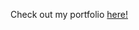 Check out my portfolio <a href="https://leahuynh01.github.io/portfolio/">here!</a> 

<!-- # Data Science Portfolio

I currently develop data science projects focusing on solving business problem. My approach for each project includes understanding business problems, analyzing data, extracting insights, and implementing solutions then updating the solution with the newest technology!

Check my portfolio for a deep dive into my work! 👀

---

<style>
  .project-container {
    display: flex;
    flex-wrap: wrap;
    justify-content: center;
  }
  .project-card {
    width: 350px;
    overflow: hidden;
    margin: 15px;
    box-shadow: 0px 4px 6px rgba(0, 0, 0, 0.1);
    text-align: left;
  }
  .project-card img {
    width: 100%;
    height: auto;
  }
  .project-card h3 a {
    text-decoration: none;
    color: #333;
    padding: 10px;
  }
  .project-card p {
    padding: 10px;
  }
</style>

<div class="project-container">
  
  <div class="project-card">
    <img src="https://miro.medium.com/v2/resize:fit:1400/1*u4EBes6Muu2fy7iM8igMug.jpeg" alt="Project 1 Image">
    <h3><a href="https://github.com/yourusername/project1">🖥 Project name</a></h3>
    <p>📅 Jan 20, 2020</p>
    <p>Description within 2 to 3 sentences</p>
  </div>

  <div class="project-card">
    <img src="https://s3-ap-south-1.amazonaws.com/static.awfis.com/wp-content/uploads/2017/07/07184649/ProjectManagement.jpg" alt="Project 2 Image">
    <h3><a href="https://github.com/yourusername/project2"> 🖥 Project name</a></h3>
    <p>📅 Dec 10, 2019</p>
    <p>Description within 2 to 3 sentences</p>
  </div>

  <div class="project-card">
    <img src="https://projectspivot.com/wp-content/uploads/2023/06/Project-Initiation-How-to-Start-a-Project.png" alt="Project 3 Image">
    <h3><a href="https://github.com/yourusername/project3">🗄 Project name</a></h3>
    <p>📅 Dec 2, 2019</p>
    <p>Description within 2 to 3 sentences</p>
  </div>

</div>

---

🔗 Check out my <a href="https://github.com/yourusername">GitHub</a> for more projects! -->


<!-- <table>
  <tr>
    <td>
      <img src="https://via.placeholder.com/300" width="300" alt="Project 1 Image">
    </td>
    <td>
      <h3><a href="https://github.com/yourusername/project1">🗄 Project's name</a></h3>
      <p>📅 Jan 20, 2020</p>
      <p>Description</p>
    </td>
  </tr>
</table>

---

<table>
  <tr>
    <td>
      <img src="https://via.placeholder.com/300" width="300" alt="Project 2 Image">
    </td>
    <td>
      <h3><a href="https://github.com/yourusername/project2">🧠 Project's name</a></h3>
      <p>📅 Dec 10, 2019</p>
      <p>Description</p>
    </td>
  </tr>
</table>

--- -->

<!-- <table>
  <tr>
    <td>
      <img src="https://via.placeholder.com/300" width="300" alt="Project 3 Image">
    </td>
    <td>
      <h3><a href="https://github.com/yourusername/project3">🗄 DavisBase: A Custom Designed Database (Python)</a></h3>
      <p>📅 Dec 2, 2019</p>
      <p>A fully functional, SQL-compliant database implemented from scratch in Python. DavisBase compresses data to a custom-designed bit-level encoding for maximal data compression.</p>
    </td>
  </tr>
</table>


--- -->

